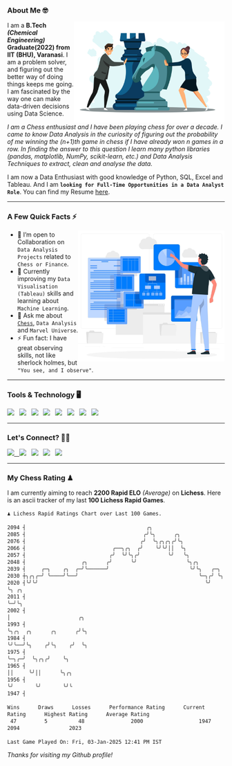 ### About Me 🤓
<img align="right" alt="Coding" width="350" src="https://github.com/Laxman-Lakhan/Laxman-Lakhan/blob/master/Assets/Chess_Vector.jpg">   

I am a **B.Tech** _**(Chemical Engineering)**_ **Graduate(2022) from IIT (BHU), Varanasi**. I am a problem solver, and figuring out the better way of doing things keeps me going. I am fascinated by the way one can make data-driven decisions using Data Science. 

_I am a Chess enthusiast and I have been playing chess for over a decade. I came to know Data Analysis in the curiosity of figuring out the probability of me winning the (n+1)th game in chess if I have already won n games in a row. In finding the answer to this question I learn many python libraries (pandas, matplotlib, NumPy, scikit-learn, etc.) and Data Analysis Techniques to extract, clean and analyse the data._

I am now a Data Enthusiast with good knowledge of Python, SQL, Excel and Tableau. And I am **`looking for Full-Time Opportunities in a Data Analyst Role`**. You can find my Resume
 [here](https://drive.google.com/file/d/1UIOoogRLj5eGQFQBkuvMmTISZVdl2Ok7/view?usp=sharing).


---

### A Few Quick Facts ⚡️
<img align="right" alt="Coding" width="340" src="https://github.com/Laxman-Lakhan/Laxman-Lakhan/blob/master/Assets/Data_Vector.jpg">   

- 🤝 I’m open to Collaboration on `Data Analysis Projects` related to `Chess or Finance`.
- 📖 Currently improving my `Data Visualisation (Tableau)` skills and learning about `Machine Learning`.
- 💬 Ask me about [`Chess`](https://lichess.org/@/YourKingIsInDanger), `Data Analysis` and `Marvel Universe`.
- ⚡️ Fun fact: I have great observing skills, not like sherlock holmes, but `"You see, and I observe"`.

---
### Tools & Technology 🖥

<img src="https://img.shields.io/badge/Python-white?logo=Python&logoColor=ColorName&style=ShieldStyle" /> &nbsp;
<img src="https://img.shields.io/badge/MySQL-white?logo=MySQL&logoColor=ColorName&style=ShieldStyle" /> &nbsp;
<img src="https://img.shields.io/badge/Tableau-white?logo=Tableau&logoColor=ColorName&style=ShieldStyle" /> &nbsp;
<img src="https://img.shields.io/badge/Excel-white?logo=Microsoft+Excel&logoColor=196F3D&style=ShieldStyle" /> &nbsp;
<img src="https://img.shields.io/badge/Jupyter-white?logo=Jupyter&logoColor=ColorName&style=ShieldStyle" /> &nbsp;
<img src="https://img.shields.io/badge/pandas-white?logo=Pandas&logoColor=000080&style=ShieldStyle" /> &nbsp;
<img src="https://img.shields.io/badge/numpy-white?logo=Numpy&logoColor=85C1E9&style=ShieldStyle" /> &nbsp;
<img src="https://img.shields.io/badge/scikit learn-white?logo=Scikit+Learn&logoColor=ColorName&style=ShieldStyle" /> &nbsp;



---

### Let's Connect? 🫳🏻

<a href="mailto:laxmansingh.lakhan@gmail.com"> <img src="https://img.icons8.com/fluent/48/000000/gmail.png" width="3.5%"/> &nbsp;
[<img src="https://img.icons8.com/color/48/000000/linkedin.png" width="3.5%"/>](https://www.linkedin.com/in/laxman-lakhan/)  &nbsp;
[<img src="https://img.icons8.com/fluent/48/000000/facebook-new.png" width="3.5%"/>](https://www.facebook.com/s.laxmanlakhan/)  &nbsp;
[<img src="https://img.icons8.com/fluent/48/000000/instagram-new.png" width="3.5%"/>](https://www.instagram.com/laxman.lakhan/)  &nbsp;
[<img src="https://img.icons8.com/color/48/000000/twitter.png" width="3.5%"/>](https://twitter.com/laxman__lakhan)  &nbsp;

 ---
  
### My Chess Rating ♟
  
I am currently aiming to reach **2200 Rapid ELO** *(Average)* on **Lichess**. Here is an ascii tracker of my last **100 Lichess Rapid Games**.

  ```
  ♟︎ 𝙻𝚒𝚌𝚑𝚎𝚜𝚜 Rapid 𝚁𝚊𝚝𝚒𝚗𝚐𝚜 𝙲𝚑𝚊𝚛𝚝 𝚘𝚟𝚎𝚛 𝙻𝚊𝚜𝚝 𝟷00 𝙶𝚊𝚖𝚎𝚜.
  
2094 ┤                                       ╭╮
2085 ┤                                      ╭╯╰╮      ╭╮
2076 ┤                                     ╭╯  ╰╮╭╮╭╮╭╯╰╮
2066 ┤                            ╭──╮╭╮  ╭╯    ╰╯╰╯││  ╰╮
2057 ┤                           ╭╯  ╰╯╰╮╭╯         ╰╯   ╰╮
2048 ┤                  ╭╮      ╭╯      ╰╯                ╰╮╭╮
2039 ┤     ╭─╮    ╭╮  ╭─╯╰──────╯                          ╰╯╰╮   ╭─╮
2030 ┼╮╭╮╭─╯ ╰────╯╰──╯                                       ╰─╮╭╯ ╰╮
2020 ┤╰╯╰╯                                                      ╰╯   ╰╮ ╭╮
2011 ┤                                                                ╰─╯╰╮
2002 ┤                                                                    │                      ╭╮
1993 ┤                                                                    ╰╮╭╮  ╭╮      ╭╮      ╭╯╰╮
1984 ┤                                                                     ╰╯╰──╯╰╮    ╭╯╰╮    ╭╯  ╰╮
1975 ┤                                                                            ╰─╮╭─╯  ╰╮╭╮╭╯    ╰╮
1965 ┤                                                                              ││     ╰╯││      ╰╮╭╮
1956 ┤                                                                              ╰╯       ╰╯       ╰╯╰
1947 ┤ 

Wins      Draws      Losses      Performance Rating      Current Rating      Highest Rating      Average Rating
   47         5          48               2000                  1947                2094                2023     

Last Game Played On: Fri, 03-Jan-2025 12:41 PM IST
  ```
  
  
*Thanks for visiting my Github profile!*
